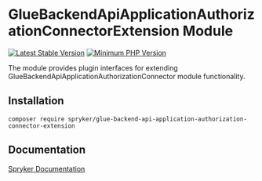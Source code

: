 # GlueBackendApiApplicationAuthorizationConnectorExtension Module
[![Latest Stable Version](https://poser.pugx.org/spryker/glue-backend-api-application-authorization-connector-extension/v/stable.svg)](https://packagist.org/packages/spryker/glue-backend-api-application-authorization-connector-extension)
[![Minimum PHP Version](https://img.shields.io/badge/php-%3E%3D%208.0-8892BF.svg)](https://php.net/)

The module provides plugin interfaces for extending GlueBackendApiApplicationAuthorizationConnector module functionality.

## Installation

```
composer require spryker/glue-backend-api-application-authorization-connector-extension
```

## Documentation

[Spryker Documentation](https://docs.spryker.com)

